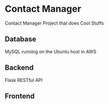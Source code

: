 # Contact Manager

Contact Manager Project that does Cool Stuffs

## Database

MySQL running on the Ubuntu host in AWS

## Backend

Flask RESTful API

## Frontend


